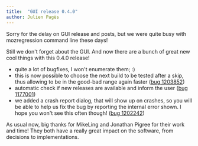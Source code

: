 ```yaml
---
title:  "GUI release 0.4.0"
author: Julien Pagès
---
```


Sorry for the delay on GUI release and posts, but we were quite busy
with mozregression command line these days!

Still we don't forget about the GUI. And now there are a bunch of great
new cool things with this 0.4.0 release!

- quite a lot of bugfixes, I won't enumerate them; :)
- this is now possible to choose the next build to be tested after
  a skip, thus allowing to be in the good-bad range again faster
  ([bug 1203852])
- automatic check if new releases are available and inform the user
  ([bug 1177001])
- we added a crash report dialog, that will show up on crashes, so you
  will be able to help us fix the bug by reporting the internal error shown.
  I hope you won't see this often though! ([bug 1202242])

As usual now, big thanks for MikeLing and Jonathan Pigree for their work
and time! They both have a really great impact on the software, from
decisions to implementations.

[bug 1203852]: https://bugzilla.mozilla.org/show_bug.cgi?id=1203852
[bug 1177001]: https://bugzilla.mozilla.org/show_bug.cgi?id=1177001
[bug 1202242]: https://bugzilla.mozilla.org/show_bug.cgi?id=1202242